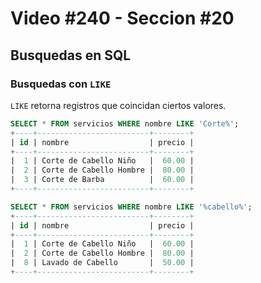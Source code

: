 # Video #240 - Seccion #20

## Busquedas en SQL

### Busquedas con `LIKE`

`LIKE` retorna registros que coincidan ciertos valores.

```sql
SELECT * FROM servicios WHERE nombre LIKE 'Corte%';
+----+-------------------------+--------+
| id | nombre                  | precio |
+----+-------------------------+--------+
|  1 | Corte de Cabello Niño   |  60.00 |
|  2 | Corte de Cabello Hombre |  80.00 |
|  3 | Corte de Barba          |  60.00 |
+----+-------------------------+--------+

SELECT * FROM servicios WHERE nombre LIKE '%cabello%';
+----+-------------------------+--------+
| id | nombre                  | precio |
+----+-------------------------+--------+
|  1 | Corte de Cabello Niño   |  60.00 |
|  2 | Corte de Cabello Hombre |  80.00 |
|  8 | Lavado de Cabello       |  50.00 |
+----+-------------------------+--------+
```
